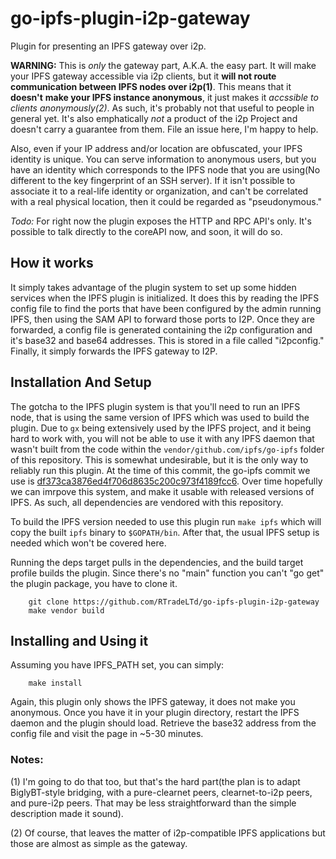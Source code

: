 go-ipfs-plugin-i2p-gateway
==========================

Plugin for presenting an IPFS gateway over i2p.

**WARNING:** This is *only* the gateway part, A.K.A. the easy part. It will make
your IPFS gateway accessible via i2p clients, but it **will not route**
**communication between IPFS nodes over i2p(1)**. This means that it **doesn't**
**make your IPFS instance anonymous**, it just makes it *accssible to clients*
*anonymously(2)*. As such, it's probably not that useful to people in general
yet. It's also emphatically *not* a product of the i2p Project and doesn't carry
a guarantee from them. File an issue here, I'm happy to help.

Also, even if your IP address and/or location are obfuscated, your IPFS identity
is unique. You can serve information to anonymous users, but you have an
identity which corresponds to the IPFS node that you are using(No different to
the key fingerprint of an SSH server). If it isn't possible to associate it to
a real-life identity or organization, and can't be correlated with a real
physical location, then it could be regarded as "pseudonymous."

*Todo:* For right now the plugin exposes the HTTP and RPC API's only. It's
possible to talk directly to the coreAPI now, and soon, it will do so.

How it works
------------

It simply takes advantage of the plugin system to set up some hidden services
when the IPFS plugin is initialized. It does this by reading the IPFS config
file to find the ports that have been configured by the admin running IPFS, then
using the SAM API to forward those ports to I2P. Once they are forwarded, a
config file is generated containing the i2p configuration and it's base32 and
base64 addresses. This is stored in a file called "i2pconfig." Finally, it
simply forwards the IPFS gateway to I2P.

Installation And Setup
---------

The gotcha to the IPFS plugin system is that you'll need to run an IPFS node, that is using the same version of IPFS which was used to build the plugin.
Due to `gx` being extensively used by the IPFS project, and it being hard to work with, you will not be able to use it with any IPFS daemon that wasn't built from the code within the `vendor/github.com/ipfs/go-ipfs` folder of this repository. This is somewhat undesirable, but it is the only way to reliably run this plugin.  At the time of this commit, the go-ipfs commit we use is [df373ca3876ed4f706d8635c200c973f4189fcc6](https://github.com/ipfs/go-ipfs/commit/df373ca3876ed4f706d8635c200c973f4189fcc6). Over time hopefully we can imrpove this system, and make it usable with released versions of IPFS. As such, all dependencies are vendored with this repository.

To build the IPFS version needed to use this plugin run `make ipfs` which will copy the built `ipfs` binary to `$GOPATH/bin`. After that, the usual IPFS setup is needed which won't be covered here.

Running the deps target pulls in the dependencies, and the build target profile
builds the plugin. Since there's no "main" function you can't "go get" the
plugin package, you have to clone it.

        git clone https://github.com/RTradeLTd/go-ipfs-plugin-i2p-gateway
        make vendor build

Installing and Using it
-----------------------

Assuming you have IPFS_PATH set, you can simply:

        make install

Again, this plugin only shows the IPFS gateway, it does not make you anonymous.
Once you have it in your plugin directory, restart the IPFS daemon and the
plugin should load. Retrieve the base32 address from the config file and visit
the page in ~5-30 minutes.

### Notes:

(1) I'm going to do that too, but that's the hard part(the plan is to adapt
BiglyBT-style bridging, with a pure-clearnet peers, clearnet-to-i2p peers, and
pure-i2p peers. That may be less straightforward than the simple description
made it sound).

(2) Of course, that leaves the matter of i2p-compatible IPFS applications but
those are almost as simple as the gateway.
